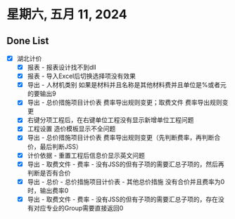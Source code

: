 # 星期六, 五月 11, 2024

## Done List

- [x] 湖北计价
  - [x] 报表 - 报表设计找不到dll
  - [x] 报表 - 导入Excel后切换选择项没有效果
  - [x] 导出 - 人材机类别 如果是材料并且名称是其他材料费并且单位是%或者元的要输出9
  - [x] 导出 - 总价措施项目计价表 费率导出规则变更；取费文件 费率导出规则变更
  - [x] 右键分项工程后，在右键单位工程没有显示新增单位工程问题
  - [x] 工程设置 造价模板显示不全问题
  - [x] 导出 - 总价措施项目计价表 费率导出规则变更（先判断费率，再判断合价，最后判断JSS）
  - [x] 计价依据 - 重置工程后信息价显示英文问题
  - [x] 导出 - 取费文件 - 费率 - 没有JSS的但有子项的需要汇总子项的，然后再判断是否有合价
  - [x] 导出 - 总价 - 总价措施项目计价表 - 其他总价措施 没有合价并且费率为0时，输出费率0
  - [x] 导出 - 取费文件 - 费率 - 没有JSS的但有子项的需要汇总子项的，存在没有对应专业的Group需要直接返回0
